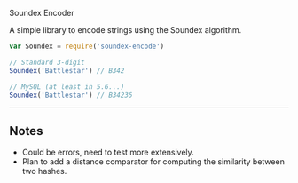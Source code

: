 Soundex Encoder

A simple library to encode strings using the Soundex algorithm.

```javascript
var Soundex = require('soundex-encode')

// Standard 3-digit
Soundex('Battlestar') // B342

// MySQL (at least in 5.6...)
Soundex('Battlestar') // B34236
```
-----

## Notes

+ Could be errors, need to test more extensively.
+ Plan to add a distance comparator for computing the similarity between two hashes.
